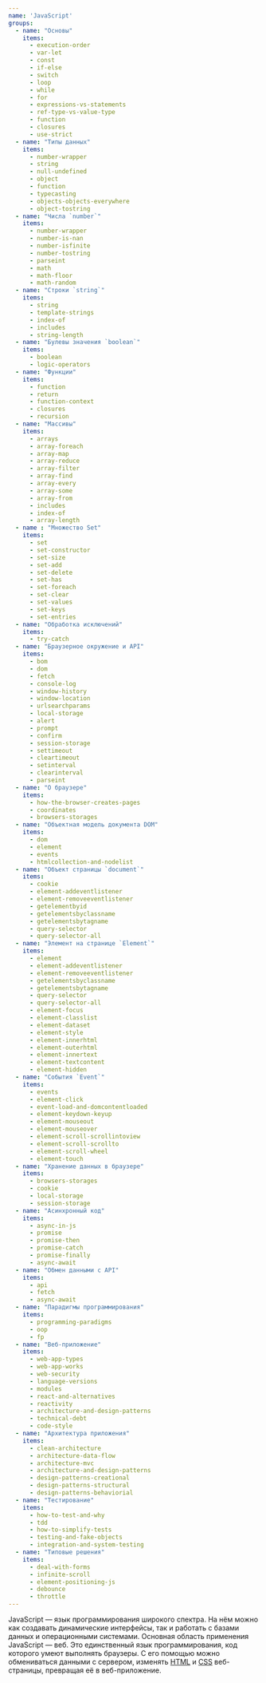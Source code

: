 ```yaml
---
name: 'JavaScript'
groups:
  - name: "Основы"
    items:
      - execution-order
      - var-let
      - const
      - if-else
      - switch
      - loop
      - while
      - for
      - expressions-vs-statements
      - ref-type-vs-value-type
      - function
      - closures
      - use-strict
  - name: "Типы данных"
    items:
      - number-wrapper
      - string
      - null-undefined
      - object
      - function
      - typecasting
      - objects-objects-everywhere
      - object-tostring
  - name: "Числа `number`"
    items:
      - number-wrapper
      - number-is-nan
      - number-isfinite
      - number-tostring
      - parseint
      - math
      - math-floor
      - math-random
  - name: "Строки `string`"
    items:
      - string
      - template-strings
      - index-of
      - includes
      - string-length
  - name: "Булевы значения `boolean`"
    items:
      - boolean
      - logic-operators
  - name: "Функции"
    items:
      - function
      - return
      - function-context
      - closures
      - recursion
  - name: "Массивы"
    items:
      - arrays
      - array-foreach
      - array-map
      - array-reduce
      - array-filter
      - array-find
      - array-every
      - array-some
      - array-from
      - includes
      - index-of
      - array-length
  - name : "Множество Set"
    items:
      - set
      - set-constructor
      - set-size
      - set-add
      - set-delete
      - set-has
      - set-foreach
      - set-clear
      - set-values
      - set-keys
      - set-entries
  - name: "Обработка исключений"
    items:
      - try-catch
  - name: "Браузерное окружение и API"
    items:
      - bom
      - dom
      - fetch
      - console-log
      - window-history
      - window-location
      - urlsearchparams
      - local-storage
      - alert
      - prompt
      - confirm
      - session-storage
      - settimeout
      - cleartimeout
      - setinterval
      - clearinterval
      - parseint
  - name: "О браузере"
    items:
      - how-the-browser-creates-pages
      - coordinates
      - browsers-storages
  - name: "Объектная модель документа DOM"
    items:
      - dom
      - element
      - events
      - htmlcollection-and-nodelist
  - name: "Объект страницы `document`"
    items:
      - cookie
      - element-addeventlistener
      - element-removeeventlistener
      - getelementbyid
      - getelementsbyclassname
      - getelementsbytagname
      - query-selector
      - query-selector-all
  - name: "Элемент на странице `Element`"
    items:
      - element
      - element-addeventlistener
      - element-removeeventlistener
      - getelementsbyclassname
      - getelementsbytagname
      - query-selector
      - query-selector-all
      - element-focus
      - element-classlist
      - element-dataset
      - element-style
      - element-innerhtml
      - element-outerhtml
      - element-innertext
      - element-textcontent
      - element-hidden
  - name: "События `Event`"
    items:
      - events
      - element-click
      - event-load-and-domcontentloaded
      - element-keydown-keyup
      - element-mouseout
      - element-mouseover
      - element-scroll-scrollintoview
      - element-scroll-scrollto
      - element-scroll-wheel
      - element-touch
  - name: "Хранение данных в браузере"
    items:
      - browsers-storages
      - cookie
      - local-storage
      - session-storage
  - name: "Асинхронный код"
    items:
      - async-in-js
      - promise
      - promise-then
      - promise-catch
      - promise-finally
      - async-await
  - name: "Обмен данными с API"
    items:
      - api
      - fetch
      - async-await
  - name: "Парадигмы программирования"
    items:
      - programming-paradigms
      - oop
      - fp
  - name: "Веб-приложение"
    items:
      - web-app-types
      - web-app-works
      - web-security
      - language-versions
      - modules
      - react-and-alternatives
      - reactivity
      - architecture-and-design-patterns
      - technical-debt
      - code-style
  - name: "Архитектура приложения"
    items:
      - clean-architecture
      - architecture-data-flow
      - architecture-mvc
      - architecture-and-design-patterns
      - design-patterns-creational
      - design-patterns-structural
      - design-patterns-behaviorial
  - name: "Тестирование"
    items:
      - how-to-test-and-why
      - tdd
      - how-to-simplify-tests
      - testing-and-fake-objects
      - integration-and-system-testing
  - name: "Типовые решения"
    items:
      - deal-with-forms
      - infinite-scroll
      - element-positioning-js
      - debounce
      - throttle
---
```


JavaScript — язык программирования широкого спектра. На нём можно как создавать динамические интерфейсы, так и работать с базами данных и операционными системами. Основная область применения JavaScript — веб. Это единственный язык программирования, код которого умеют выполнять браузеры.
С его помощью можно обмениваться данными с сервером, изменять [HTML](/html) и [CSS](/css) веб-страницы, превращая её в веб-приложение.
